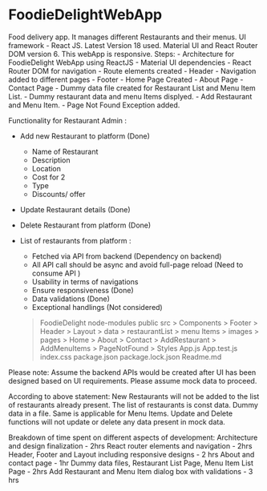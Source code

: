 # FoodieDelightWebApp

Food delivery app. It manages different Restaurants and their menus. 
UI framework - React JS. Latest Version 18 used. 
Material UI and React Router DOM version 6. 
This webApp is responsive.
Steps: 
    - Architecture  for FoodieDelight WebApp using ReactJS
    - Material UI dependencies
    - React Router DOM for navigation
    - Route elements created
    - Header 
    - Navigation added to different  pages
    - Footer
    - Home Page Created
    - About Page
    - Contact Page
    - Dummy data file created for Restaurant List and Menu Item List. 
    - Dummy restaurant data and menu Items displyed.
    - Add Restaurant and Menu Item.
    - Page Not Found Exception added.

Functionality for Restaurant Admin :
- Add new Restaurant to platform (Done)
    - Name of Restaurant
    - Description
    - Location
    - Cost for 2
    - Type
    - Discounts/ offer


- Update Restaurant details (Done)
- Delete Restaurant from platform (Done)
- List of restaurants from platform :
    - Fetched via API from backend (Dependency on backend)
    - All API call should be async and avoid full-page reload (Need to consume API )
    - Usability in terms of navigations
    - Ensure responsiveness (Done)
    - Data validations (Done)
    - Exceptional handlings (Not considered)


    >FoodieDelight
	> node-modules
	> public
	> src
		> Components
 			> Footer
			> Header
			> Layout
		> data
			> restaurantList
			> menu Items
		> images
		> pages
			> Home
			> About
			> Contact
			> AddRestaurant
			> AddMenuItems
			> PageNotFound
		> Styles
	> App.js
	> App.test.js
	> index.css
	> package.json
	> package.lock.json
	> Readme.md

Please note: 
Assume the backend APIs would be created after UI has been designed based on UI
requirements. Please assume mock data to proceed.

According to above statement:
New Restaurants will not be added to the list of restaurants already present. The list of restaurants is const data. Dummy data in a file. Same is applicable for Menu Items. 
Update and Delete functions will not update or delete any data present in mock data. 

Breakdown of time spent on different aspects of development:
Architecture and design finalization - 2hrs
React router elements and navigation - 2hrs
Header, Footer and Layout including responsive designs - 2 hrs
About and contact page - 1hr
Dummy data files, Restaurant List Page, Menu Item List Page - 2hrs
Add Restaurant and Menu Item dialog box with validations - 3 hrs

